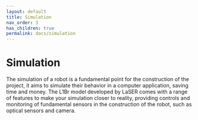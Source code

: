 ```yaml
---
layout: default
title: Simulation
nav_order: 3
has_children: true
permalink: docs/simulation
---
```


# Simulation

The simulation of a robot is a fundamental point for the construction of the project, it aims to simulate their behavior in a computer application, saving time and money. The L1Br model developed by LaSER comes with a range of features to make your simulation closer to reality, providing controls and monitoring of fundamental sensors in the construction of the robot, such as optical sensors and camera.